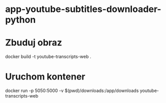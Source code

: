 # app-youtube-subtitles-downloader-python

# Zbuduj obraz
docker build -t youtube-transcripts-web .

# Uruchom kontener
docker run -p 5050:5000 -v $(pwd)/downloads:/app/downloads youtube-transcripts-web